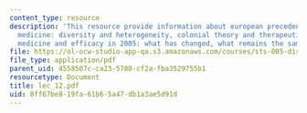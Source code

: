 ```yaml
---
content_type: resource
description: 'This resource provide information about european precedents, colonial
  medicine: diversity and heterogeneity, colonial theory and therapeutics, efficacy?,
  medicine and efficacy in 2005: what has changed, what remains the same?'
file: https://ol-ocw-studio-app-qa.s3.amazonaws.com/courses/sts-005-disease-and-society-in-america-fall-2005/0ff67be819fa61b65a47db1a3ae5d91d_lec_12.pdf
file_type: application/pdf
parent_uid: 4558507c-ca23-5780-cf2a-fba3529755b1
resourcetype: Document
title: lec_12.pdf
uid: 0ff67be8-19fa-61b6-5a47-db1a3ae5d91d
---
```

